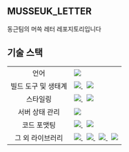 ## MUSSEUK_LETTER
동근팀의 머쓱 레터 레포지토리입니다

## 기술 스택
<table>
  <tr>
    <td align="center">언어</td>
    <td>
      <a href="https://www.typescriptlang.org/">
        <img src="https://img.shields.io/badge/TypeScript-3178C6?logo=typescript&logoColor=fff&style=for-the-badge"/>
      </a>
    </td>
  </tr>
  <tr>
    <td align="center">빌드 도구 및 생태계</td>
    <td>
      <a href="https://ko.vitejs.dev/guide/">
        <img src="https://img.shields.io/badge/Vite-646CFF?logo=vite&logoColor=fff&style=for-the-badge"/>
      </a>
      &nbsp
      <a href="https://react.dev/">
        <img src="https://img.shields.io/badge/React-61DAFB?logo=react&logoColor=000&style=for-the-badge"/>
      </a>
    </td>
  </tr>
  <tr>
    <td align="center">스타일링</td>
    <td>
      <a href="https://emotion.sh/docs/introduction/">
        <img src="https://img.shields.io/badge/emotion-DB7093?logo=styledcomponents&logoColor=fff&style=for-the-badge"/>
      </a>
      &nbsp
      <a href="https://chakra-ui.com/">
        <img src="https://img.shields.io/badge/Chakra%20UI-319795?logo=chakraui&logoColor=fff&style=for-the-badge"/>
      </a>
    </td>
  </tr>
  <tr>
    <td align="center">서버 상태 관리</td>
    <td>
      <a href="https://tanstack.com/query/latest">
        <img src="https://img.shields.io/badge/tanstack%20query-FF4154?logo=reactquery&logoColor=fff&style=for-the-badge"/>
      </a>
    </td>
  </tr>
  <tr>
    <td align="center">코드 포맷팅</td>
    <td>
      <a href="https://eslint.org/">
        <img src="https://img.shields.io/badge/ESLint-4B32C3?logo=eslint&logoColor=fff&style=for-the-badge"/>
      </a>
      &nbsp
      <a href="https://prettier.io/">
        <img src="https://img.shields.io/badge/Prettier-F7B93E?logo=prettier&logoColor=fff&style=for-the-badge"/>
      </a>
    </td>
  </tr>
  <tr>
    <td align="center">그 외 라이브러리</td>
    <td>
      <a href="https://axios-http.com/kr/docs/intro">
        <img src="https://img.shields.io/badge/Axios-5A29E4?logo=axios&logoColor=fff&style=for-the-badge"/>
      </a>
      &nbsp
      <a href="https://reactrouter.com/en/main">
        <img src="https://img.shields.io/badge/React%20Router-CA4245?logo=reactrouter&logoColor=fff&style=for-the-badge"/>
      </a>
      &nbsp
      <a href="https://www.react-hook-form.com/">
        <img src="https://img.shields.io/badge/React%20Hook%20Form-EC5990?logo=reacthookform&logoColor=fff&style=for-the-badge"/>
      </a>
      &nbsp
      <a href="https://lodash.com/">
        <img src="https://img.shields.io/badge/Lodash-3492FF?logo=lodash&logoColor=fff&style=for-the-badge"/>
      </a>
    </td>
  </tr>
</table>
